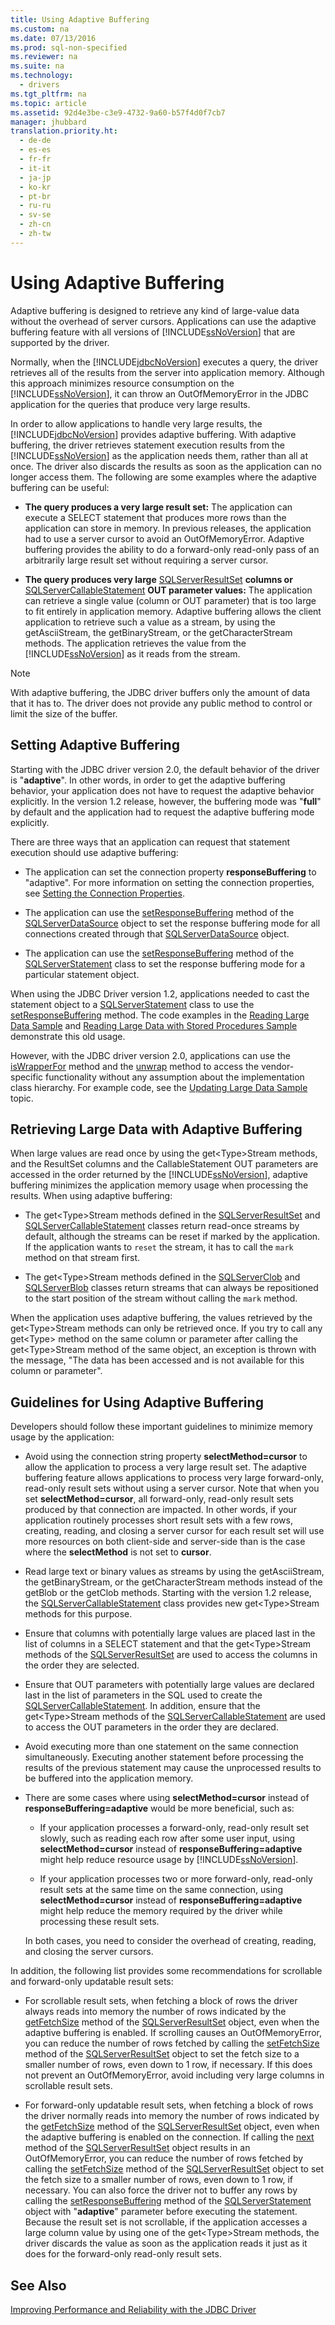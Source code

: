 ```yaml
---
title: Using Adaptive Buffering
ms.custom: na
ms.date: 07/13/2016
ms.prod: sql-non-specified
ms.reviewer: na
ms.suite: na
ms.technology: 
  - drivers
ms.tgt_pltfrm: na
ms.topic: article
ms.assetid: 92d4e3be-c3e9-4732-9a60-b57f4d0f7cb7
manager: jhubbard
translation.priority.ht: 
  - de-de
  - es-es
  - fr-fr
  - it-it
  - ja-jp
  - ko-kr
  - pt-br
  - ru-ru
  - sv-se
  - zh-cn
  - zh-tw
---
```

# Using Adaptive Buffering
  Adaptive buffering is designed to retrieve any kind of large\-value data without the overhead of server cursors. Applications can use the adaptive buffering feature with all versions of [!INCLUDE[ssNoVersion](../content/includes/ssNoVersion_md.md)] that are supported by the driver.  
  
 Normally, when the [!INCLUDE[jdbcNoVersion](../content/includes/jdbcNoVersion_md.md)] executes a query, the driver retrieves all of the results from the server into application memory. Although this approach minimizes resource consumption on the [!INCLUDE[ssNoVersion](../content/includes/ssNoVersion_md.md)], it can throw an OutOfMemoryError in the JDBC application for the queries that produce very large results.  
  
 In order to allow applications to handle very large results, the [!INCLUDE[jdbcNoVersion](../content/includes/jdbcNoVersion_md.md)] provides adaptive buffering. With adaptive buffering, the driver retrieves statement execution results from the [!INCLUDE[ssNoVersion](../content/includes/ssNoVersion_md.md)] as the application needs them, rather than all at once. The driver also discards the results as soon as the application can no longer access them. The following are some examples where the adaptive buffering can be useful:  
  
-   **The query produces a very large result set:** The application can execute a SELECT statement that produces more rows than the application can store in memory. In previous releases, the application had to use a server cursor to avoid an OutOfMemoryError. Adaptive buffering provides the ability to do a forward\-only read\-only pass of an arbitrarily large result set without requiring a server cursor.  
  
-   **The query produces very large**  [SQLServerResultSet](../content/SQLServerResultSet-Class.md)  **columns or**  [SQLServerCallableStatement](../content/SQLServerCallableStatement-Class.md)  **OUT parameter values:** The application can retrieve a single value \(column or OUT parameter\) that is too large to fit entirely in application memory. Adaptive buffering allows the client application to retrieve such a value as a stream, by using the getAsciiStream, the getBinaryStream, or the getCharacterStream methods. The application retrieves the value from the [!INCLUDE[ssNoVersion](../content/includes/ssNoVersion_md.md)] as it reads from the stream.  
  
> [!NOTE]  
>  With adaptive buffering, the JDBC driver buffers only the amount of data that it has to. The driver does not provide any public method to control or limit the size of the buffer.  
  
## Setting Adaptive Buffering  
 Starting with the JDBC driver version 2.0, the default behavior of the driver is "**adaptive**". In other words, in order to get the adaptive buffering behavior, your application does not have to request the adaptive behavior explicitly. In the version 1.2 release, however, the buffering mode was "**full**" by default and the application had to request the adaptive buffering mode explicitly.  
  
 There are three ways that an application can request that statement execution should use adaptive buffering:  
  
-   The application can set the connection property **responseBuffering** to "adaptive". For more information on setting the connection properties, see [Setting the Connection Properties](../content/Setting-the-Connection-Properties.md).  
  
-   The application can use the [setResponseBuffering](../content/setResponseBuffering-Method--SQLServerDataSource-.md) method of the [SQLServerDataSource](../content/SQLServerDataSource-Class.md) object to set the response buffering mode for all connections created through that [SQLServerDataSource](../content/SQLServerDataSource-Class.md) object.  
  
-   The application can use the [setResponseBuffering](../content/setResponseBuffering-Method--SQLServerStatement-.md) method of the [SQLServerStatement](../content/SQLServerStatement-Class.md) class to set the response buffering mode for a particular statement object.  
  
 When using the JDBC Driver version 1.2, applications needed to cast the statement object to a [SQLServerStatement](../content/SQLServerStatement-Class.md) class to use the [setResponseBuffering](../content/setResponseBuffering-Method--SQLServerStatement-.md) method. The code examples in the [Reading Large Data Sample](../content/Reading-Large-Data-Sample.md) and [Reading Large Data with Stored Procedures Sample](../content/Reading-Large-Data-with-Stored-Procedures-Sample.md) demonstrate this old usage.  
  
 However, with the JDBC driver version 2.0, applications can use the [isWrapperFor](../content/isWrapperFor-Method--SQLServerStatement-.md) method and the [unwrap](../content/unwrap-Method--SQLServerStatement-.md) method to access the vendor\-specific functionality without any assumption about the implementation class hierarchy. For example code, see the [Updating Large Data Sample](../content/Updating-Large-Data-Sample.md) topic.  
  
## Retrieving Large Data with Adaptive Buffering  
 When large values are read once by using the get\<Type\>Stream methods, and the ResultSet columns and the CallableStatement OUT parameters are accessed in the order returned by the [!INCLUDE[ssNoVersion](../content/includes/ssNoVersion_md.md)], adaptive buffering minimizes the application memory usage when processing the results. When using adaptive buffering:  
  
-   The get\<Type\>Stream methods defined in the [SQLServerResultSet](../content/SQLServerResultSet-Class.md) and [SQLServerCallableStatement](../content/SQLServerCallableStatement-Class.md) classes return read\-once streams by default, although the streams can be reset if marked by the application. If the application wants to `reset` the stream, it has to call the `mark` method on that stream first.  
  
-   The get\<Type\>Stream methods defined in the [SQLServerClob](../content/SQLServerClob-Class.md) and [SQLServerBlob](../content/SQLServerBlob-Class.md) classes return streams that can always be repositioned to the start position of the stream without calling the `mark` method.  
  
 When the application uses adaptive buffering, the values retrieved by the get\<Type\>Stream methods can only be retrieved once. If you try to call any get\<Type\> method on the same column or parameter after calling the get\<Type\>Stream method of the same object, an exception is thrown with the message, "The data has been accessed and is not available for this column or parameter".  
  
## Guidelines for Using Adaptive Buffering  
 Developers should follow these important guidelines to minimize memory usage by the application:  
  
-   Avoid using the connection string property **selectMethod\=cursor** to allow the application to process a very large result set. The adaptive buffering feature allows applications to process very large forward\-only, read\-only result sets without using a server cursor. Note that when you set **selectMethod\=cursor**, all forward\-only, read\-only result sets produced by that connection are impacted. In other words, if your application routinely processes short result sets with a few rows, creating, reading, and closing a server cursor for each result set will use more resources on both client\-side and server\-side than is the case where the **selectMethod** is not set to **cursor**.  
  
-   Read large text or binary values as streams by using the getAsciiStream, the getBinaryStream, or the getCharacterStream methods instead of the getBlob or the getClob methods. Starting with the version 1.2 release, the [SQLServerCallableStatement](../content/SQLServerCallableStatement-Class.md) class provides new get\<Type\>Stream methods for this purpose.  
  
-   Ensure that columns with potentially large values are placed last in the list of columns in a SELECT statement and that the get\<Type\>Stream methods of the [SQLServerResultSet](../content/SQLServerResultSet-Class.md) are used to access the columns in the order they are selected.  
  
-   Ensure that OUT parameters with potentially large values are declared last in the list of parameters in the SQL used to create the [SQLServerCallableStatement](../content/SQLServerCallableStatement-Class.md). In addition, ensure that the get\<Type\>Stream methods of the [SQLServerCallableStatement](../content/SQLServerCallableStatement-Class.md) are used to access the OUT parameters in the order they are declared.  
  
-   Avoid executing more than one statement on the same connection simultaneously. Executing another statement before processing the results of the previous statement may cause the unprocessed results to be buffered into the application memory.  
  
-   There are some cases where using **selectMethod\=cursor** instead of **responseBuffering\=adaptive** would be more beneficial, such as:  
  
    -   If your application processes a forward\-only, read\-only result set slowly, such as reading each row after some user input, using **selectMethod\=cursor** instead of **responseBuffering\=adaptive** might help reduce resource usage by [!INCLUDE[ssNoVersion](../content/includes/ssNoVersion_md.md)].  
  
    -   If your application processes two or more forward\-only, read\-only result sets at the same time on the same connection, using **selectMethod\=cursor** instead of **responseBuffering\=adaptive** might help reduce the memory required by the driver while processing these result sets.  
  
     In both cases, you need to consider the overhead of creating, reading, and closing the server cursors.  
  
 In addition, the following list provides some recommendations for scrollable and forward\-only updatable result sets:  
  
-   For scrollable result sets, when fetching a block of rows the driver always reads into memory the number of rows indicated by the [getFetchSize](../content/getFetchSize-Method--SQLServerResultSet-.md) method of the [SQLServerResultSet](../content/SQLServerResultSet-Class.md) object, even when the adaptive buffering is enabled. If scrolling causes an OutOfMemoryError, you can reduce the number of rows fetched by calling the [setFetchSize](../content/setFetchSize-Method--SQLServerResultSet-.md) method of the [SQLServerResultSet](../content/SQLServerResultSet-Class.md) object to set the fetch size to a smaller number of rows, even down to 1 row, if necessary. If this does not prevent an OutOfMemoryError, avoid including very large columns in scrollable result sets.  
  
-   For forward\-only updatable result sets, when fetching a block of rows the driver normally reads into memory the number of rows indicated by the [getFetchSize](../content/getFetchSize-Method--SQLServerResultSet-.md) method of the [SQLServerResultSet](../content/SQLServerResultSet-Class.md) object, even when the adaptive buffering is enabled on the connection. If calling the [next](../content/next-Method--SQLServerResultSet-.md) method of the [SQLServerResultSet](../content/SQLServerResultSet-Class.md) object results in an OutOfMemoryError, you can reduce the number of rows fetched by calling the [setFetchSize](../content/setFetchSize-Method--SQLServerResultSet-.md) method of the [SQLServerResultSet](../content/SQLServerResultSet-Class.md) object to set the fetch size to a smaller number of rows, even down to 1 row, if necessary. You can also force the driver not to buffer any rows by calling the [setResponseBuffering](../content/setResponseBuffering-Method--SQLServerStatement-.md) method of the [SQLServerStatement](../content/SQLServerStatement-Class.md) object with "**adaptive**" parameter before executing the statement. Because the result set is not scrollable, if the application accesses a large column value by using one of the get\<Type\>Stream methods, the driver discards the value as soon as the application reads it just as it does for the forward\-only read\-only result sets.  
  
## See Also  
 [Improving Performance and Reliability with the JDBC Driver](../content/Improving-Performance-and-Reliability-with-the-JDBC-Driver.md)  
  
  
